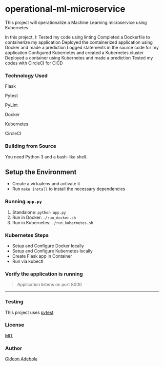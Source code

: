 # operational-ml-microservice
This project will operationalize a Machine Learning microservice using Kubernetes

In this project, I:
    Tested my code using linting
    Completed a Dockerfile to containerize my application
    Deployed the containerized application using Docker and made a prediction
    Logged statements in the source code for my application
    Configured Kubernetes and created a Kubernetes cluster
    Deployed a container using Kubernetes and made a prediction
    Tested my codes with CircleCI for CICD

### Technology Used

Flask

Pytest

PyLint

Docker

Kubernetes

CircleCI

### Building from Source

You need Python 3 and a bash-like shell.

## Setup the Environment

- Create a virtualenv and activate it
- Run `make install` to install the necessary dependencies

### Running `app.py`

1. Standalone: `python app.py`
2. Run in Docker: `./run_docker.sh`
3. Run in Kubernetes: `./run_kubernetes.sh`

### Kubernetes Steps

- Setup and Configure Docker locally
- Setup and Configure Kubernetes locally
- Create Flask app in Container
- Run via kubectl

### Verify the application is running

> Application listens on port 8000

---

### Testing

This project uses [pytest](https://docs.pytest.org/en/latest/)

### License

[MIT](https://opensource.org/licenses/MIT)

### Author

[Gideon Adebola](https://github.com/gapspade/)